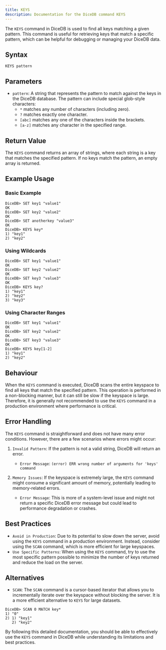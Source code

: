 ```yaml
---
title: KEYS
description: Documentation for the DiceDB command KEYS
---
```


The `KEYS` command in DiceDB is used to find all keys matching a given pattern. This command is useful for retrieving keys that match a specific pattern, which can be helpful for debugging or managing your DiceDB data.

## Syntax

```plaintext
KEYS pattern
```

## Parameters

- `pattern`: A string that represents the pattern to match against the keys in the DiceDB database. The pattern can include special glob-style characters:
  - `*` matches any number of characters (including zero).
  - `?` matches exactly one character.
  - `[abc]` matches any one of the characters inside the brackets.
  - `[a-z]` matches any character in the specified range.

## Return Value

The `KEYS` command returns an array of strings, where each string is a key that matches the specified pattern. If no keys match the pattern, an empty array is returned.

## Example Usage

### Basic Example

```plaintext
DiceDB> SET key1 "value1"
OK
DiceDB> SET key2 "value2"
OK
DiceDB> SET anotherkey "value3"
OK
DiceDB> KEYS key*
1) "key1"
2) "key2"
```

### Using Wildcards

```plaintext
DiceDB> SET key1 "value1"
OK
DiceDB> SET key2 "value2"
OK
DiceDB> SET key3 "value3"
OK
DiceDB> KEYS key?
1) "key1"
2) "key2"
3) "key3"
```

### Using Character Ranges

```plaintext
DiceDB> SET key1 "value1"
OK
DiceDB> SET key2 "value2"
OK
DiceDB> SET key3 "value3"
OK
DiceDB> KEYS key[1-2]
1) "key1"
2) "key2"
```

## Behaviour

When the `KEYS` command is executed, DiceDB scans the entire keyspace to find all keys that match the specified pattern. This operation is performed in a non-blocking manner, but it can still be slow if the keyspace is large. Therefore, it is generally not recommended to use the `KEYS` command in a production environment where performance is critical.

## Error Handling

The `KEYS` command is straightforward and does not have many error conditions. However, there are a few scenarios where errors might occur:

1. `Invalid Pattern`: If the pattern is not a valid string, DiceDB will return an error.

   - `Error Message`: `(error) ERR wrong number of arguments for 'keys' command`

1. `Memory Issues`: If the keyspace is extremely large, the `KEYS` command might consume a significant amount of memory, potentially leading to memory-related errors.

   - `Error Message`: This is more of a system-level issue and might not return a specific DiceDB error message but could lead to performance degradation or crashes.

## Best Practices

- `Avoid in Production`: Due to its potential to slow down the server, avoid using the `KEYS` command in a production environment. Instead, consider using the `SCAN` command, which is more efficient for large keyspaces.
- `Use Specific Patterns`: When using the `KEYS` command, try to use the most specific pattern possible to minimize the number of keys returned and reduce the load on the server.

## Alternatives

- `SCAN`: The `SCAN` command is a cursor-based iterator that allows you to incrementally iterate over the keyspace without blocking the server. It is a more efficient alternative to `KEYS` for large datasets.

```plaintext
DiceDB> SCAN 0 MATCH key*
1) "0"
2) 1) "key1"
   2) "key2"
```

By following this detailed documentation, you should be able to effectively use the `KEYS` command in DiceDB while understanding its limitations and best practices.

